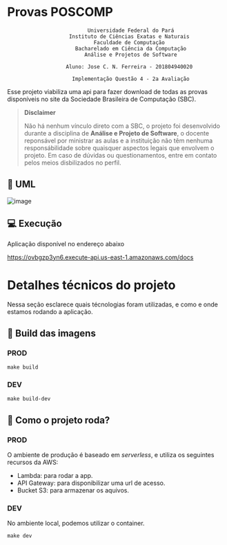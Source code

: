 # Provas POSCOMP

```
                          Universidade Federal do Pará
                    Instituto de Ciências Exatas e Naturais
                            Faculdade de Computação
                      Bacharelado em Ciência da Computação
                         Análise e Projetos de Software

                   Aluno: Jose C. N. Ferreira - 201804940020

                     Implementação Questão 4 - 2a Avaliação
```

Esse projeto viabiliza uma api para fazer download de todas as provas
disponíveis no site da Sociedade Brasileira de Computação (SBC).

> **Disclaimer**
> 
> Não há nenhum vínculo direto com a SBC, o projeto foi desenvolvido durante a
> disciplina de **Análise e Projeto de Software**, o docente reponsável por
> ministrar as aulas e a instituição não têm nenhuma responsábilidade sobre
> quaisquer aspectos legais que envolvem o projeto. Em caso de dúvidas ou
> questionamentos, entre em contato pelos meios disbilizados no perfil.

## :pushpin: UML

![image](https://user-images.githubusercontent.com/38339200/201173870-23ea975d-a7c9-4766-b549-ab10f67af644.png)

## :computer: Execução

Aplicação disponível no endereço abaixo

<https://ovbgzp3yn6.execute-api.us-east-1.amazonaws.com/docs>

# Detalhes técnicos do projeto

Nessa seção esclarece quais técnologias foram utilizadas, e como e onde estamos
rodando a aplicação.

## :whale: Build das imagens

### PROD

```
make build
```

### DEV

```
make build-dev
```

## :rocket: Como o projeto roda?

### PROD

O ambiente de produção é baseado em *serverless*, e utiliza os seguintes
recursos da AWS:

- Lambda: para rodar a app.
- API Gateway: para disponibilizar uma url de acesso.
- Bucket S3: para armazenar os aquivos.

### DEV

No ambiente local, podemos utilizar o container.

```
make dev
```
